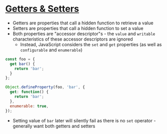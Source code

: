 # [Getters & Setters](https://github.com/getify/You-Dont-Know-JS/blob/master/this%20%26%20object%20prototypes/ch3.md#getters--setters)

* Getters are properties that call a hidden function to retrieve a value
* Setters are properties that call a hidden function to set a value
* Both properties are "accessor descriptor"s - the `value` and `writable` characteristics of these accessor descriptors are ignored
  * Instead, JavaScript considers the `set` and `get` properties (as well as `configurable` and `enumerable`)

```javascript
const foo = {
  get bar() {
    return 'bar';
  }
};

Object.defineProperty(foo, 'bar', {
  get: function() {
    return 'bar';
  },
  enumerable: true,
});
```

* Setting value of `bar` later will silently fail as there is no `set` operator - generally want both getters and setters
